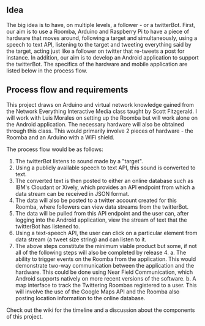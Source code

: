 ## Idea

The big idea is to have, on multiple levels, a follower - or a twitterBot. First, our aim is to use a Roomba, Arduino and Raspberry Pi to have a piece of hardware that moves around, following a target and simultaneously, using a speech to text API, listening to the target and tweeting everything said by the target, acting just like a follower on twitter that re-tweets a post for instance. In addition, our aim is to develop an Android application to support the twitterBot. The specifics of the hardware and mobile application are listed below in the process flow. 

## Process flow and requirements

This project draws on Arduino and virtual network knowledge gained from the Network Everything Interactive Media class taught by Scott Fitzgerald. I will work with Luis Morales on setting up the Roomba but will work alone on the Android application. The necessary hardware will also be obtained through this class. This would primarily involve 2 pieces of hardware - the Roomba and an Arduino with a WiFi shield. 

The process flow would be as follows:

1. The twitterBot listens to sound made by a "target". 
2. Using a publicly available speech to text API, this sound is converted to text.
3. The converted text is then posted to either an online database such as IBM's Cloudant or Xively, which provides an API endpoint from which a data stream can be received in JSON format.
4. The data will also be posted to a twitter account created for this Roomba, where followers can view data streams from the twitterBot.
5. The data will be pulled from this API endpoint and the user can, after logging into the Android application, view the stream of text that the twitterBot has listened to.
6. Using a text-speech API, the user can click on a particular element from data stream (a tweet size string) and can listen to it.
7. The above steps constitute the minimum viable product but some, if not all of the following steps will also be completed by release 4. 
        a. The ability to trigger events on the Roomba from the application. This would demonstrate two-way communication between the application and the hardware. This could be done using Near Field Communication, which Android supports natively on more recent versions of the software. 
        b. A map interface to track the Twittering Roombas registered to a user. This will involve the use of the Google Maps API and the Roomba also posting location information to the online database.

Check out the wiki for the timeline and a discussion about the components of this project.
